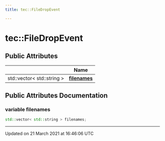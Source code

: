 ```yaml
---
title: tec::FileDropEvent

---
```


# tec::FileDropEvent



## Public Attributes

|                | Name           |
| -------------- | -------------- |
| std::vector< std::string > | **[filenames](/engine/Classes/structtec_1_1_file_drop_event/#variable-filenames)**  |

## Public Attributes Documentation

### variable filenames

```cpp
std::vector< std::string > filenames;
```


-------------------------------

Updated on 21 March 2021 at 16:46:06 UTC